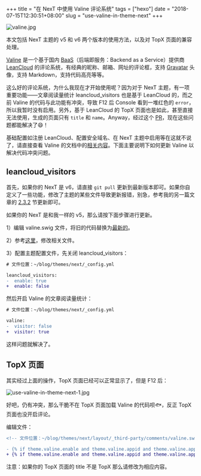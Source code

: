 +++
title = "在 NexT 中使用 Valine 评论系统"
tags = ["hexo"]
date = "2018-07-15T12:30:51+08:00"
slug = "use-valine-in-theme-next"
+++

![valine.jpg](/images/valine.jpg "简洁的 Valine")

本文包括 NexT 主题的 v5 和 v6 两个版本的使用方法，以及对 TopX 页面的兼容处理。

[Valine](https://valine.js.org/) 是一个基于国内 [BaaS](https://baike.baidu.com/item/BaaS)（后端即服务：Backend as a Service）提供商 [LeanCloud](https://leancloud.cn/) 的评论系统，有经典的昵称、邮箱、网址的评论框，支持 [Gravatar](https://cn.gravatar.com/) 头像，支持 Markdown，支持代码高亮等等。

这么好的评论系统，为什么我现在才开始使用呢？因为对于 NexT 主题，有一项重要功能——文章阅读量统计 leancloud_visitors 也是基于 LeanCloud 的，而之前 Valine 的代码与此功能有冲突，导致 F12 后 Console 看到一堆红色的 `error`，所以我暂时没有启用。另外，基于 LeanCloud 的 TopX 页面也是如此，甚至直接无法使用，生成的页面只有 `title` 和 `name`。Anyway，经过这个 [PR](https://github.com/theme-next/hexo-theme-next/pull/345/files)，现在这些问题都能解决了😄！

基础配置如注册 LeanCloud、配置安全域名、在 NexT 主题中启用等在这就不说了，请直接查看 Valine 的文档中的[相关内容](https://valine.js.org/quickstart.html)。下面主要说明下如何更新 Valine 以解决代码冲突问题。

## leancloud_visitors

首先，如果你的 NexT 是 v6，请直接 `git pull` 更新到最新版本即可。如果你自定义了一些功能，修改了主题的某些文件导致更新报错，别急，参考我的另一篇文章的 [2.3.2](/tech/hexo-next-optimization/#更新主题) 节更新即可。

如果你的 NexT 是和我一样的 v5，那么请按下面步骤进行更新。

1）编辑 valine.swig 文件，将旧的代码替换为[最新的](https://github.com/theme-next/hexo-theme-next/blob/master/layout/_third-party/comments/valine.swig)。

2）参考[这里](https://github.com/theme-next/hexo-theme-next/pull/345/files)，修改相关文件。

3）配置主题配置文件，先关闭 leancloud_visitors：

```diff
# 文件位置：~/blog/themes/next/_config.yml

leancloud_visitors:
-  enable: true
+  enable: false
```

然后开启 Valine 的文章阅读量统计：

```diff
# 文件位置：~/blog/themes/next/_config.yml

valine:
-  visitor: false
+  visitor: true
```

这样问题就解决了。

## TopX 页面

其实经过上面的操作，TopX 页面已经可以正常显示了，但是 F12 后：

![use-valine-in-theme-next-1.jpg](/images/use-valine-in-theme-next-1.jpg "红色 error")

好吧，仍有冲突，那么干脆不在 TopX 页面加载 Valine 的代码呗🐟，反正 TopX 页面也没开启评论。

编辑文件：

```diff
<!-- 文件位置：~/blog/themes/next/layout/_third-party/comments/valine.swig -->

- {% if theme.valine.enable and theme.valine.appid and theme.valine.appkey %}
+ {% if theme.valine.enable and theme.valine.appid and theme.valine.appkey and page.title !=== 'TopX' %}
```

注意：如果你的 TopX 页面的 title 不是 TopX 那么请修改为相应内容。
